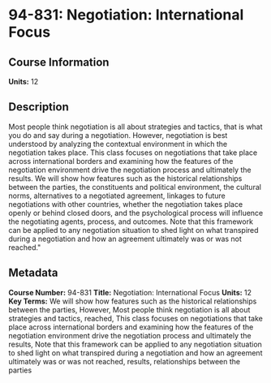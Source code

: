 # 94-831: Negotiation: International Focus

## Course Information

**Units:** 12

## Description

Most people think negotiation is all about strategies and tactics, that is what you do and say during a negotiation. However, negotiation is best understood by analyzing the contextual environment in which the negotiation takes place. This class focuses on negotiations that take place across international borders and examining how the features of the negotiation environment drive the negotiation process and ultimately the results. We will show how features such as the historical relationships between the parties, the constituents and political environment, the cultural norms, alternatives to a negotiated agreement, linkages to future negotiations with other countries, whether the negotiation takes place openly or behind closed doors, and the psychological process will influence the negotiating agents, process, and outcomes. Note that this framework can be applied to any negotiation situation to shed light on what transpired during a negotiation and how an agreement ultimately was or was not reached."

## Metadata

**Course Number:** 94-831
**Title:** Negotiation: International Focus
**Units:** 12
**Key Terms:** We will show how features such as the historical relationships between the parties, However, Most people think negotiation is all about strategies and tactics, reached, This class focuses on negotiations that take place across international borders and examining how the features of the negotiation environment drive the negotiation process and ultimately the results, Note that this framework can be applied to any negotiation situation to shed light on what transpired during a negotiation and how an agreement ultimately was or was not reached, results, relationships between the parties
